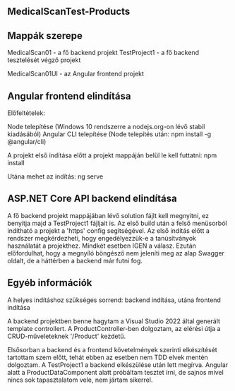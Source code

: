 MedicalScanTest-Products
------------------------

Mappák szerepe
--------------

MedicalScan01 - a fő backend projekt
TestProject1 - a fő backend tesztelését végző projekt

MedicalScan01UI - az Angular frontend projekt

Angular frontend elindítása
---------------------------

Előfeltételek:

Node telepítése (Windows 10 rendszerre a nodejs.org-on lévő stabil kiadásából)
Angular CLI telepítése (Node telepítés után: npm install -g @angular/cli)

A projekt első indítása előtt a projekt mappáján belül le kell futtatni:
npm install

Utána mehet az indítás:
ng serve

ASP.NET Core API backend elindítása
-----------------------------------

A fő backend projekt mappájában lévő solution fájlt kell megnyitni, ez benyitja majd a TestProject1 fájljait is.
Az első build után a felső menüsorból indítható a projekt a 'https' config segítségével.
Az első indítás előtt a rendszer megkérdezheti, hogy engedélyezzük-e a tanúsítványok használatát a projekthez. Mindkét esetben IGEN a válasz.
Ezután előfordulhat, hogy a megnyíló böngésző nem jeleníti meg az alap Swagger oldalt, de a háttérben a backend már futni fog.

Egyéb információk
-----------------
A helyes indításhoz szükséges sorrend: backend indítása, utána frontend indítása

A backend projektben benne hagytam a Visual Studio 2022 által generált template controllert.
A ProductController-ben dolgoztam, az elérési útja a CRUD-műveleteknek '/Product' kezdetű.

Elsősorban a backend és a frontend követelmények szerinti elkészítését tartottam szem előtt, tehát ebben az esetben nem TDD elvek mentén dolgoztam.
A TestProject1 a backend elkészülése után lett megírva. Angular alatt a ProductDataComponent alatt próbáltam tesztet írni, de sajnos mivel nincs sok tapasztalatom vele, nem jártam sikerrel.
